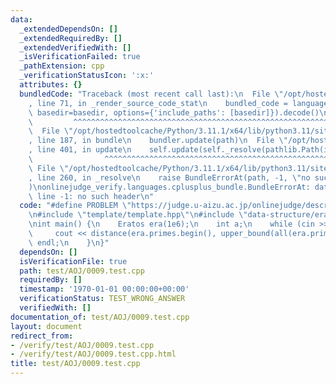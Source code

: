 ```yaml
---
data:
  _extendedDependsOn: []
  _extendedRequiredBy: []
  _extendedVerifiedWith: []
  _isVerificationFailed: true
  _pathExtension: cpp
  _verificationStatusIcon: ':x:'
  attributes: {}
  bundledCode: "Traceback (most recent call last):\n  File \"/opt/hostedtoolcache/Python/3.11.1/x64/lib/python3.11/site-packages/onlinejudge_verify/documentation/build.py\"\
    , line 71, in _render_source_code_stat\n    bundled_code = language.bundle(stat.path,\
    \ basedir=basedir, options={'include_paths': [basedir]}).decode()\n          \
    \         ^^^^^^^^^^^^^^^^^^^^^^^^^^^^^^^^^^^^^^^^^^^^^^^^^^^^^^^^^^^^^^^^^^^^^^^^^^^^^^^^^\n\
    \  File \"/opt/hostedtoolcache/Python/3.11.1/x64/lib/python3.11/site-packages/onlinejudge_verify/languages/cplusplus.py\"\
    , line 187, in bundle\n    bundler.update(path)\n  File \"/opt/hostedtoolcache/Python/3.11.1/x64/lib/python3.11/site-packages/onlinejudge_verify/languages/cplusplus_bundle.py\"\
    , line 401, in update\n    self.update(self._resolve(pathlib.Path(included), included_from=path))\n\
    \                ^^^^^^^^^^^^^^^^^^^^^^^^^^^^^^^^^^^^^^^^^^^^^^^^^^^^^^^^^\n \
    \ File \"/opt/hostedtoolcache/Python/3.11.1/x64/lib/python3.11/site-packages/onlinejudge_verify/languages/cplusplus_bundle.py\"\
    , line 260, in _resolve\n    raise BundleErrorAt(path, -1, \"no such header\"\
    )\nonlinejudge_verify.languages.cplusplus_bundle.BundleErrorAt: data-structure/eratostenes:\
    \ line -1: no such header\n"
  code: "#define PROBLEM \"https://judge.u-aizu.ac.jp/onlinejudge/description.jsp?id=0009\"\
    \n#include \"template/template.hpp\"\n#include \"data-structure/eratostenes\"\n\
    \nint main() {\n    Eratos era(1e6);\n    int a;\n    while (cin >> a) {\n   \
    \     cout << distance(era.primes.begin(), upper_bound(all(era.primes), a)) <<\
    \ endl;\n    }\n}"
  dependsOn: []
  isVerificationFile: true
  path: test/AOJ/0009.test.cpp
  requiredBy: []
  timestamp: '1970-01-01 00:00:00+00:00'
  verificationStatus: TEST_WRONG_ANSWER
  verifiedWith: []
documentation_of: test/AOJ/0009.test.cpp
layout: document
redirect_from:
- /verify/test/AOJ/0009.test.cpp
- /verify/test/AOJ/0009.test.cpp.html
title: test/AOJ/0009.test.cpp
---
```

